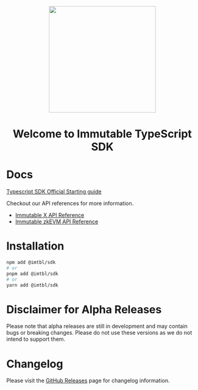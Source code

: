 <div align="center">
  <p align="center">
    <a href="https://docs.x.immutable.com/docs">
      <img src="https://cdn.dribbble.com/users/1299339/screenshots/7133657/media/837237d447d36581ebd59ec36d30daea.gif" width="280"/>
    </a>
  </p>
  <h1>Welcome to Immutable TypeScript SDK</h1>
</div>

# Docs

[Typescript SDK Official Starting guide](https://docs.immutable.com/sdk-docs/ts-immutable-sdk/overview/)

Checkout our API references for more information.
- [Immutable X API Reference](https://docs.immutable.com/x/reference)
- [Immutable zkEVM API Reference](https://docs.immutable.com/zkevm/api/reference)

# Installation

```sh
npm add @imtbl/sdk
# or
pnpm add @imtbl/sdk
# or
yarn add @imtbl/sdk
```
# Disclaimer for Alpha Releases

Please note that alpha releases are still in development and may contain bugs or breaking changes. Please do not use these versions as we do not intend to support them.

# Changelog

Please visit the [GitHub Releases](https://github.com/immutable/ts-immutable-sdk/releases) page for changelog information.
